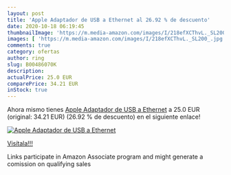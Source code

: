 ```yaml
---
layout: post
title: 'Apple Adaptador de USB a Ethernet al 26.92 % de descuento'
date: 2020-10-18 06:19:45
thumbnailImage: 'https://m.media-amazon.com/images/I/218efXCThvL._SL200_.jpg'
images: [ 'https://m.media-amazon.com/images/I/218efXCThvL._SL200_.jpg' ]
comments: true
category: ofertas
author: ring
slug: B00486070K
description:
actualPrice: 25.0 EUR
comparePrice: 34.21 EUR
inStock: true
---
```


Ahora mismo tienes [Apple Adaptador de USB a Ethernet](https://www.amazon.es/dp/B00486070K/?tag=tolees-21) a 25.0 EUR (original: 34.21 EUR) (26.92 %  de descuento) en el siguiente enlace!

[![Apple Adaptador de USB a Ethernet](https://m.media-amazon.com/images/I/218efXCThvL._SL200_.jpg)](https://www.amazon.es/dp/B00486070K/?tag=tolees-21)

[Visítala!!!](https://www.amazon.es/dp/B00486070K/?tag=tolees-21)

Links participate in Amazon Associate program and might generate a comission on qualifying sales
